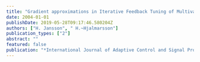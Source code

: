 ```yaml
---
title: "Gradient approximations in Iterative Feedback Tuning of Multivariable Processes"
date: 2004-01-01
publishDate: 2019-05-28T09:17:46.580204Z
authors: ["H. Jansson", " H.~Hjalmarsson"]
publication_types: ["2"]
abstract: ""
featured: false
publication: "*International Journal of Adaptive Control and Signal Processing *"
---
```


